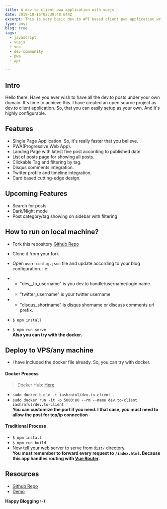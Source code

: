 ```yaml
---
title: A dev.to client pwa application with vuejs
date: 2019-10-15T02:39:48.644Z
excerpt: This is very basic dev.to API based client pwa application written in vuejs
type: post
blog: true
tags:
  - javascript
  - vuejs
  - vue
  - dev-community
  - pwa
  - api

---
```


## Intro
Hello there, Have you ever wish to have all the dev.to posts under your own domain. It's time to achieve this. I have created an open source project as dev.to client application. So, that you can easily setup as your own. And it's highly configurable.

## Features
* Single Page Application. So, it's really faster that you believe.
* PWA(Progressive Web App).
* Landing Page with latest five post according to published date.
* List of posts page for showing all posts.
* Clickable Tag and filtering by tag.
* Disqus comments integration.
* Twitter profile and timeline integration.
* Card based cutting-edge design.

## Upcoming Features
* Search for posts
* Dark/Night mode
* Post category/tag showing on sidebar with filtering

## How to run on local machine?
* Fork this repository [Github Repo](https://github.com/iashraful/dev.to-client)
* Clone it from your fork
* Open `user-config.json` file and update according to your blog configuration. i.e:  
* * "dev__to_username" is you dev.to handle/username/login name.
* * "twitter_username" is your twitter username
* * "disqus_shortname" is disqus shorname or discuss comments url prefix.

* `$ npm install`
* `$ npm run serve`  
**Also you can try with the docker.**

## Deploy to VPS/any machine
* I have included the docker file already. So, you can try with docker.

#### Docker Process
> Docker Hub: [Here](https://hub.docker.com/repository/docker/iashraful/dev.to-client)
* `sudo docker build -t iashraful/dev.to-client .`
* `sudo docker run -it -p 5000:80 --rm --name dev.to-client iashraful/dev.to-client`  
**You can customize the port if you need. I that case, you must need to allow the post for tcp/ip connection**

#### Traditional Process
* `$ npm install`
* `$ npm run build`
* Now tell your web server to serve from `dist/` directory.  
**You must remember to forward every request to `/index.html`. 
Because this app handles routing with [Vue Router](https://router.vuejs.org/).** 


## Resources
* [Github Repo](https://github.com/iashraful/dev.to-client)
* [Demo](https://dev-to-client.netlify.com/)

**Happy Blogging :-)**
